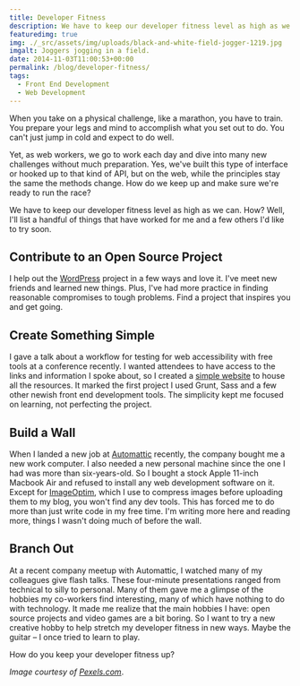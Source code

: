```yaml
---
title: Developer Fitness
description: We have to keep our developer fitness level as high as we can.
featuredimg: true
img: ./_src/assets/img/uploads/black-and-white-field-jogger-1219.jpg
imgalt: Joggers jogging in a field.
date: 2014-11-03T11:00:53+00:00
permalink: /blog/developer-fitness/
tags:
  - Front End Development
  - Web Development
---
```


When you take on a physical challenge, like a marathon, you have to train. You prepare your legs and mind to accomplish what you set out to do. You can't just jump in cold and expect to do well.

Yet, as web workers, we go to work each day and dive into many new challenges without much preparation. Yes, we've built this type of interface or hooked up to that kind of API, but on the web, while the principles stay the same the methods change. How do we keep up and make sure we're ready to run the race?

We have to keep our developer fitness level as high as we can. How? Well, I'll list a handful of things that have worked for me and a few others I'd like to try soon.

## Contribute to an Open Source Project

I help out the [WordPress](https://wordpress.org/themes/) project in a few ways and love it. I've meet new friends and learned new things. Plus, I've had more practice in finding reasonable compromises to tough problems. Find a project that inspires you and get going.

## Create Something Simple

I gave a talk about a workflow for testing for web accessibility with free tools at a conference recently. I wanted attendees to have access to the links and information I spoke about, so I created a [simple website](http://a11y.me/) to house all the resources. It marked the first project I used Grunt, Sass and a few other newish front end development tools. The simplicity kept me focused on learning, not perfecting the project.

## Build a Wall

When I landed a new job at [Automattic](http://automattic.com/) recently, the company bought me a new work computer. I also needed a new personal machine since the one I had was more than six-years-old. So I bought a stock Apple 11-inch Macbook Air and refused to install any web development software on it. Except for [ImageOptim](https://imageoptim.com), which I use to compress images before uploading them to my blog, you won't find any dev tools. This has forced me to do more than just write code in my free time. I'm writing more here and reading more, things I wasn't doing much of before the wall.

## Branch Out

At a recent company meetup with Automattic, I watched many of my colleagues give flash talks. These four-minute presentations ranged from technical to silly to personal. Many of them gave me a glimpse of the hobbies my co-workers find interesting, many of which have nothing to do with technology. It made me realize that the main hobbies I have: open source projects and video games are a bit boring. So I want to try a new creative hobby to help stretch my developer fitness in new ways. Maybe the guitar – I once tried to learn to play.

How do you keep your developer fitness up?

_Image courtesy of [Pexels.com](http://www.pexels.com/photo/1219/)_.
